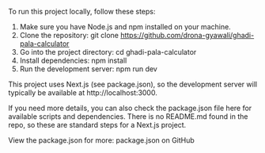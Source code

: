To run this project locally, follow these steps:

1. Make sure you have Node.js and npm installed on your machine.
2. Clone the repository:
   git clone https://github.com/drona-gyawali/ghadi-pala-calculator
3. Go into the project directory:
   cd ghadi-pala-calculator
4. Install dependencies:
   npm install
5. Run the development server:
   npm run dev

This project uses Next.js (see package.json), so the development server will typically be available at http://localhost:3000.

If you need more details, you can also check the package.json file here for available scripts and dependencies. There is no README.md found in the repo, so these are standard steps for a Next.js project.

View the package.json for more: package.json on GitHub

